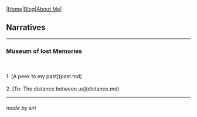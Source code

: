 |[Home](README.md)|[Blog](Blog.md)|[About Me](about.md)|

## Narratives
---
### Museum of lost Memories
<br>
<br/>1. [A peek to my past](past.md)
<br>
<br/>2. [To: The distance between us](distance.md)
<br>

---
###### made by siri

